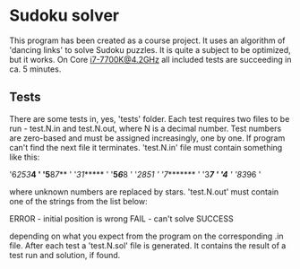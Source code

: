 Sudoku solver
=============
This program has been created as a course project. It uses an algorithm of 'dancing links' to solve Sudoku puzzles.
It is quite a subject to be optimized, but it works. On Core i7-7700K@4.2GHz all included tests are succeeding in ca. 5 minutes.

Tests
-----
There are some tests in, yes, 'tests' folder. Each test requires two files to be run - test.N.in and test.N.out, 
where N is a decimal number. Test numbers are zero-based and must be assigned increasingly, one by one. If program can't find the next file it terminates.
'test.N.in' file must contain something like this:

'6*253***4  '
'5**8*7***  '
'*31******  '
'**5*6***8  '
'*28***5*1  '
'7********  '
'3*****7**  '
'***4*****  '
'*8***3*96  '

where unknown numbers are replaced by stars. 'test.N.out' must contain one of the strings from the list below:

ERROR - initial position is wrong
FAIL - can't solve
SUCCESS

depending on what you expect from the program on the corresponding .in file.
After each test a 'test.N.sol' file is generated. It contains the result of a test run and solution, if found.
